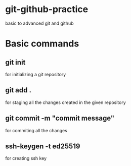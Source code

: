 # git-github-practice
basic to advanced git and github

# Basic commands

## git init

for initializing a git repository

## git add .

for staging all the changes created in the given repository

## git commit -m "commit message"

for commiting all the changes

## ssh-keygen -t ed25519

for creating ssh key

